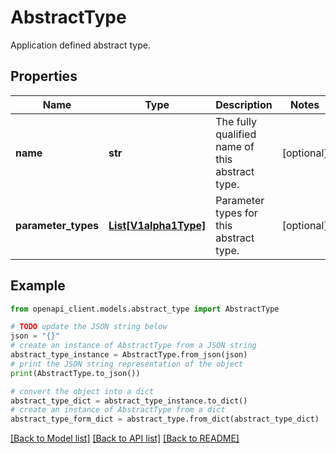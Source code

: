 # AbstractType

Application defined abstract type.

## Properties

Name | Type | Description | Notes
------------ | ------------- | ------------- | -------------
**name** | **str** | The fully qualified name of this abstract type. | [optional] 
**parameter_types** | [**List[V1alpha1Type]**](V1alpha1Type.md) | Parameter types for this abstract type. | [optional] 

## Example

```python
from openapi_client.models.abstract_type import AbstractType

# TODO update the JSON string below
json = "{}"
# create an instance of AbstractType from a JSON string
abstract_type_instance = AbstractType.from_json(json)
# print the JSON string representation of the object
print(AbstractType.to_json())

# convert the object into a dict
abstract_type_dict = abstract_type_instance.to_dict()
# create an instance of AbstractType from a dict
abstract_type_form_dict = abstract_type.from_dict(abstract_type_dict)
```
[[Back to Model list]](../README.md#documentation-for-models) [[Back to API list]](../README.md#documentation-for-api-endpoints) [[Back to README]](../README.md)


